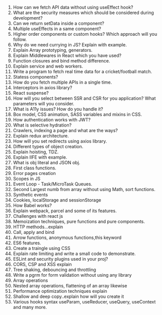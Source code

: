 1. How can we fetch API data without using useEffect hook?
2. What are the security measures which should be considered during development?
3. Can we return setData inside a component?
4. Multiple useEffects in a same component?
5. Higher order components or custom hooks? Which approach will you follow.
6. Why do we need currying in JS? Explain with example.
7. Explain Array prototyping, generators.
8. Explain Middlewares in React which you have used?
9. Function closures and bind method difference.
10. Explain service and web workers.
11. Write a program to fetch real time data for a cricket/football match.
12. Statess components?
13. How do you fetch multiple APIs in a single time.
14. Interceptors in axios library?
15. React suspense?
16. How will you select between SSR and CSR for you application? What parameters will you consider.
17. What is A11y issues? How do you handle it?
18. Box model, CSS animation, SASS variables and mixins in CSS.
19. How authentication works with JWT?
20. What is selective hydration?
21. Crawlers, indexing a page and what are the ways?
22. Explain redux architecture.
23. How will you set redirects using axios library.
24. Different types of object creation.
25. Explain hoisting, TDZ.
26. Explain IIFE with example.
27. What is obj literal and JSON obj.
28. First class functions.
29. Error pages creation
30. Scopes in JS
31. Event Loop - Task/MicroTask Queues.
32. Second Largest numb from array without using Math, sort functions.
33. Synthetic events
34. Cookies, localStorage and sessionStorage
35. How Babel works?
36. Explain webpack, parcel and some of its features.
37. Challenges with react js
38. Memoization techniques, pure functions and pure components.
39. HTTP methods...explain
40. Call, apply and bind
41. Arrow functions, anonymous functions,this keyword
42. ES6 features.
43. Create a traingle using CSS
44. Explain rate limiting and write a small code to demonstrate.
45. ESLint and security plugins used in your proj?
46. CORS, CSP and XSS explain
47. Tree shaking, debouncing and throttling
48. Write a pgrm for form validation without using any library
49. Array operations
50. Nested array operations, flattening of an array likewise
51. Performance optimization techniques explain
52. Shallow and deep copy..explain how will you create it
53. Various hooks syntax useParam, useReducer, useQuery, useContext and many more.
